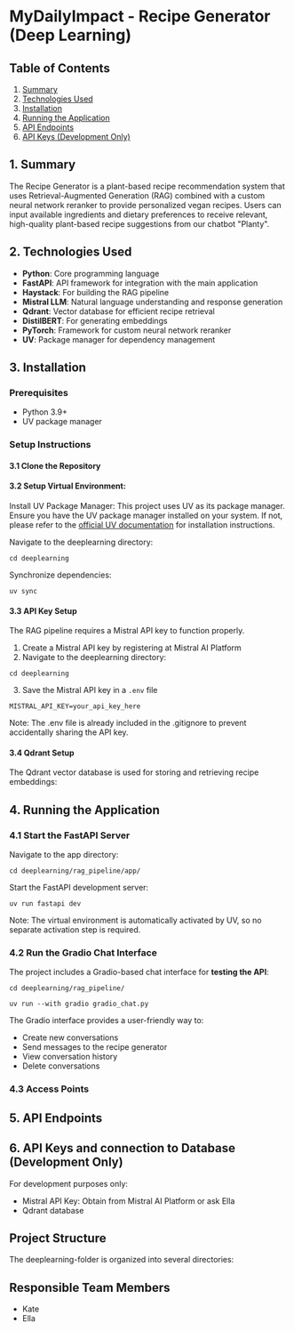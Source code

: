 
# MyDailyImpact - Recipe Generator (Deep Learning)

## Table of Contents
1. [Summary](#1-summary)
2. [Technologies Used](#2-technologies-used)
3. [Installation](#3-installation)
4. [Running the Application](#4-running-the-application)
5. [API Endpoints](#5-api-endpoints)
6. [API Keys (Development Only)](#6-api-keys-development-only)


## 1. Summary
The Recipe Generator is a plant-based recipe recommendation system that uses Retrieval-Augmented Generation (RAG) combined with a custom neural network reranker to provide personalized vegan recipes. Users can input available ingredients and dietary preferences to receive relevant, high-quality plant-based recipe suggestions from our chatbot "Planty".

## 2. Technologies Used
- **Python**: Core programming language
- **FastAPI**: API framework for integration with the main application
- **Haystack**: For building the RAG pipeline
- **Mistral LLM**: Natural language understanding and response generation
- **Qdrant**: Vector database for efficient recipe retrieval
- **DistilBERT**: For generating embeddings
- **PyTorch**: Framework for custom neural network reranker
- **UV**: Package manager for dependency management

## 3. Installation

### Prerequisites
- Python 3.9+
- UV package manager

### Setup Instructions

#### 3.1 Clone the Repository

#### 3.2 Setup Virtual Environment:
Install UV Package Manager: 
This project uses UV as its package manager. Ensure you have the UV package manager installed on your system. If not, please refer to the [official UV documentation](https://docs.astral.sh/uv/getting-started/) for installation instructions.

Navigate to the deeplearning directory:
``` 
cd deeplearning
```

Synchronize dependencies:
``` 
uv sync
```

#### 3.3 API Key Setup
The RAG pipeline requires a Mistral API key to function properly.

1. Create a Mistral API key by registering at Mistral AI Platform 
2. Navigate to the deeplearning directory:
``` 
cd deeplearning
```
3. Save the Mistral API key in a `.env` file
```
MISTRAL_API_KEY=your_api_key_here
```
Note: The .env file is already included in the .gitignore to prevent accidentally sharing the API key.


#### 3.4 Qdrant Setup
The Qdrant vector database is used for storing and retrieving recipe embeddings:


## 4. Running the Application

### 4.1 Start the FastAPI Server
Navigate to the app directory:
``` 
cd deeplearning/rag_pipeline/app/
```

Start the FastAPI development server:
``` 
uv run fastapi dev
```
Note: The virtual environment is automatically activated by UV, so no separate activation step is required.


### 4.2 Run the Gradio Chat Interface
The project includes a Gradio-based chat interface for **testing the API**:
```
cd deeplearning/rag_pipeline/

uv run --with gradio gradio_chat.py
```

The Gradio interface provides a user-friendly way to:
- Create new conversations
- Send messages to the recipe generator
- View conversation history
- Delete conversations

### 4.3 Access Points


## 5. API Endpoints


## 6. API Keys and connection to Database (Development Only)
For development purposes only:
- Mistral API Key: Obtain from Mistral AI Platform or ask Ella
- Qdrant database

## Project Structure
The deeplearning-folder is organized into several directories:

## Responsible Team Members
- Kate
- Ella
